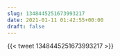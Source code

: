 ```yaml
---
slug: 1348445251673993217
date: 2021-01-11 01:42:55+00:00
draft: false
---
```


{{< tweet 1348445251673993217 >}}
